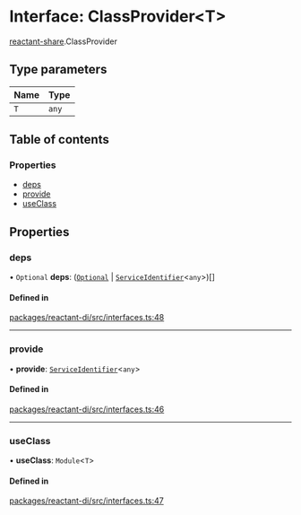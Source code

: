# Interface: ClassProvider<T\>

[reactant-share](../modules/reactant_share.md).ClassProvider

## Type parameters

| Name | Type |
| :------ | :------ |
| `T` | `any` |

## Table of contents

### Properties

- [deps](reactant_share.ClassProvider.md#deps)
- [provide](reactant_share.ClassProvider.md#provide)
- [useClass](reactant_share.ClassProvider.md#useclass)

## Properties

### deps

• `Optional` **deps**: ([`Optional`](../classes/reactant_share.Optional.md) \| [`ServiceIdentifier`](../modules/reactant_share.md#serviceidentifier)<`any`\>)[]

#### Defined in

[packages/reactant-di/src/interfaces.ts:48](https://github.com/unadlib/reactant/blob/f66dad8a/packages/reactant-di/src/interfaces.ts#L48)

___

### provide

• **provide**: [`ServiceIdentifier`](../modules/reactant_share.md#serviceidentifier)<`any`\>

#### Defined in

[packages/reactant-di/src/interfaces.ts:46](https://github.com/unadlib/reactant/blob/f66dad8a/packages/reactant-di/src/interfaces.ts#L46)

___

### useClass

• **useClass**: `Module`<`T`\>

#### Defined in

[packages/reactant-di/src/interfaces.ts:47](https://github.com/unadlib/reactant/blob/f66dad8a/packages/reactant-di/src/interfaces.ts#L47)
